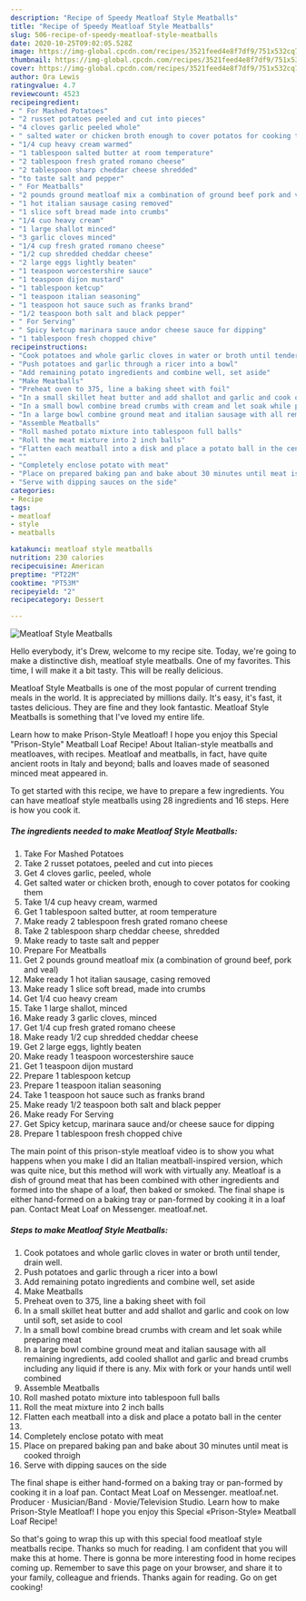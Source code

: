 ```yaml
---
description: "Recipe of Speedy Meatloaf Style Meatballs"
title: "Recipe of Speedy Meatloaf Style Meatballs"
slug: 506-recipe-of-speedy-meatloaf-style-meatballs
date: 2020-10-25T09:02:05.528Z
image: https://img-global.cpcdn.com/recipes/3521feed4e8f7df9/751x532cq70/meatloaf-style-meatballs-recipe-main-photo.jpg
thumbnail: https://img-global.cpcdn.com/recipes/3521feed4e8f7df9/751x532cq70/meatloaf-style-meatballs-recipe-main-photo.jpg
cover: https://img-global.cpcdn.com/recipes/3521feed4e8f7df9/751x532cq70/meatloaf-style-meatballs-recipe-main-photo.jpg
author: Ora Lewis
ratingvalue: 4.7
reviewcount: 4523
recipeingredient:
- " For Mashed Potatoes"
- "2 russet potatoes peeled and cut into pieces"
- "4 cloves garlic peeled whole"
- " salted water or chicken broth enough to cover potatos for cooking them"
- "1/4 cup heavy cream warmed"
- "1 tablespoon salted butter at room temperature"
- "2 tablespoon fresh grated romano cheese"
- "2 tablespoon sharp cheddar cheese shredded"
- "to taste salt and pepper"
- " For Meatballs"
- "2 pounds ground meatloaf mix a combination of ground beef pork and veal"
- "1 hot italian sausage casing removed"
- "1 slice soft bread made into crumbs"
- "1/4 cuo heavy cream"
- "1 large shallot minced"
- "3 garlic cloves minced"
- "1/4 cup fresh grated romano cheese"
- "1/2 cup shredded cheddar cheese"
- "2 large eggs lightly beaten"
- "1 teaspoon worcestershire sauce"
- "1 teaspoon dijon mustard"
- "1 tablespoon ketcup"
- "1 teaspoon italian seasoning"
- "1 teaspoon hot sauce such as franks brand"
- "1/2 teaspoon both salt and black pepper"
- " For Serving"
- " Spicy ketcup marinara sauce andor cheese sauce for dipping"
- "1 tablespoon fresh chopped chive"
recipeinstructions:
- "Cook potatoes and whole garlic cloves in water or broth until tender, drain well."
- "Push potatoes and garlic through a ricer into a bowl"
- "Add remaining potato ingredients and combine well, set aside"
- "Make Meatballs"
- "Preheat oven to 375, line a baking sheet with foil"
- "In a small skillet heat butter and add shallot and garlic and cook on low until soft, set aside to cool"
- "In a small bowl combine bread crumbs with cream and let soak while preparing meat"
- "In a large bowl combine ground meat and italian sausage with all remaining ingredients, add cooled shallot and garlic and bread crumbs including any liquid if there is any. Mix with fork or your hands until well combined"
- "Assemble Meatballs"
- "Roll mashed potato mixture into tablespoon full balls"
- "Roll the meat mixture into 2 inch balls"
- "Flatten each meatball into a disk and place a potato ball in the center"
- ""
- "Completely enclose potato with meat"
- "Place on prepared baking pan and bake about 30 minutes until meat is cooked throigh"
- "Serve with dipping sauces on the side"
categories:
- Recipe
tags:
- meatloaf
- style
- meatballs

katakunci: meatloaf style meatballs 
nutrition: 230 calories
recipecuisine: American
preptime: "PT22M"
cooktime: "PT53M"
recipeyield: "2"
recipecategory: Dessert

---
```



![Meatloaf Style Meatballs](https://img-global.cpcdn.com/recipes/3521feed4e8f7df9/751x532cq70/meatloaf-style-meatballs-recipe-main-photo.jpg)

Hello everybody, it's Drew, welcome to my recipe site. Today, we're going to make a distinctive dish, meatloaf style meatballs. One of my favorites. This time, I will make it a bit tasty. This will be really delicious.

Meatloaf Style Meatballs is one of the most popular of current trending meals in the world. It is appreciated by millions daily. It's easy, it's fast, it tastes delicious. They are fine and they look fantastic. Meatloaf Style Meatballs is something that I've loved my entire life.

Learn how to make Prison-Style Meatloaf! I hope you enjoy this Special &#34;Prison-Style&#34; Meatball Loaf Recipe! About Italian-style meatballs and meatloaves, with recipes. Meatloaf and meatballs, in fact, have quite ancient roots in Italy and beyond; balls and loaves made of seasoned minced meat appeared in.


To get started with this recipe, we have to prepare a few ingredients. You can have meatloaf style meatballs using 28 ingredients and 16 steps. Here is how you cook it.

<!--inarticleads1-->

##### The ingredients needed to make Meatloaf Style Meatballs:

1. Take  For Mashed Potatoes
1. Take 2 russet potatoes, peeled and cut into pieces
1. Get 4 cloves garlic, peeled, whole
1. Get  salted water or chicken broth, enough to cover potatos for cooking them
1. Take 1/4 cup heavy cream, warmed
1. Get 1 tablespoon salted butter, at room temperature
1. Make ready 2 tablespoon fresh grated romano cheese
1. Take 2 tablespoon sharp cheddar cheese, shredded
1. Make ready to taste salt and pepper
1. Prepare  For Meatballs
1. Get 2 pounds ground meatloaf mix (a combination of ground beef, pork and veal)
1. Make ready 1 hot italian sausage, casing removed
1. Make ready 1 slice soft bread, made into crumbs
1. Get 1/4 cuo heavy cream
1. Take 1 large shallot, minced
1. Make ready 3 garlic cloves, minced
1. Get 1/4 cup fresh grated romano cheese
1. Make ready 1/2 cup shredded cheddar cheese
1. Get 2 large eggs, lightly beaten
1. Make ready 1 teaspoon worcestershire sauce
1. Get 1 teaspoon dijon mustard
1. Prepare 1 tablespoon ketcup
1. Prepare 1 teaspoon italian seasoning
1. Take 1 teaspoon hot sauce such as franks brand
1. Make ready 1/2 teaspoon both salt and black pepper
1. Make ready  For Serving
1. Get  Spicy ketcup, marinara sauce and/or cheese sauce for dipping
1. Prepare 1 tablespoon fresh chopped chive


The main point of this prison-style meatloaf video is to show you what happens when you make I did an Italian meatball-inspired version, which was quite nice, but this method will work with virtually any. Meatloaf is a dish of ground meat that has been combined with other ingredients and formed into the shape of a loaf, then baked or smoked. The final shape is either hand-formed on a baking tray or pan-formed by cooking it in a loaf pan. Contact Meat Loaf on Messenger. meatloaf.net. 

<!--inarticleads2-->

##### Steps to make Meatloaf Style Meatballs:

1. Cook potatoes and whole garlic cloves in water or broth until tender, drain well.
1. Push potatoes and garlic through a ricer into a bowl
1. Add remaining potato ingredients and combine well, set aside
1. Make Meatballs
1. Preheat oven to 375, line a baking sheet with foil
1. In a small skillet heat butter and add shallot and garlic and cook on low until soft, set aside to cool
1. In a small bowl combine bread crumbs with cream and let soak while preparing meat
1. In a large bowl combine ground meat and italian sausage with all remaining ingredients, add cooled shallot and garlic and bread crumbs including any liquid if there is any. Mix with fork or your hands until well combined
1. Assemble Meatballs
1. Roll mashed potato mixture into tablespoon full balls
1. Roll the meat mixture into 2 inch balls
1. Flatten each meatball into a disk and place a potato ball in the center
1. 
1. Completely enclose potato with meat
1. Place on prepared baking pan and bake about 30 minutes until meat is cooked throigh
1. Serve with dipping sauces on the side


The final shape is either hand-formed on a baking tray or pan-formed by cooking it in a loaf pan. Contact Meat Loaf on Messenger. meatloaf.net. Producer · Musician/Band · Movie/Television Studio. Learn how to make Prison-Style Meatloaf! I hope you enjoy this Special «Prison-Style» Meatball Loaf Recipe! 

So that's going to wrap this up with this special food meatloaf style meatballs recipe. Thanks so much for reading. I am confident that you will make this at home. There is gonna be more interesting food in home recipes coming up. Remember to save this page on your browser, and share it to your family, colleague and friends. Thanks again for reading. Go on get cooking!
